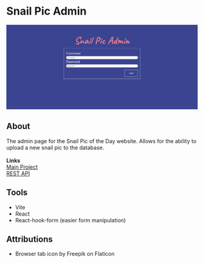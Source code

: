 # Snail Pic Admin

![Screenshot of the website](./src/assets/adminScreenshot.png?raw=true)

## About

The admin page for the Snail Pic of the Day website. Allows for the ability to upload a new snail pic to the database.<br/> <br/>
**Links** <br/>
[Main Project](https://github.com/EnterOrion/snail-pic-of-the-day)<br/>
[REST API](https://github.com/EnterOrion/snail-pic-api)

## Tools

- Vite
- React
- React-hook-form (easier form manipulation)

## Attributions

- Browser tab icon by Freepik on Flaticon
